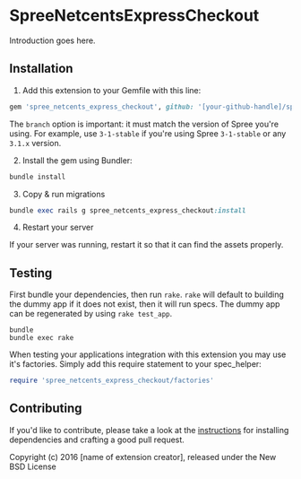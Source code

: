 SpreeNetcentsExpressCheckout
============================

Introduction goes here.

## Installation

1. Add this extension to your Gemfile with this line:
  ```ruby
  gem 'spree_netcents_express_checkout', github: '[your-github-handle]/spree_netcents_express_checkout', branch: 'X-X-stable'
  ```

  The `branch` option is important: it must match the version of Spree you're using.
  For example, use `3-1-stable` if you're using Spree `3-1-stable` or any `3.1.x` version.

2. Install the gem using Bundler:
  ```ruby
  bundle install
  ```

3. Copy & run migrations
  ```ruby
  bundle exec rails g spree_netcents_express_checkout:install
  ```

4. Restart your server

  If your server was running, restart it so that it can find the assets properly.

## Testing

First bundle your dependencies, then run `rake`. `rake` will default to building the dummy app if it does not exist, then it will run specs. The dummy app can be regenerated by using `rake test_app`.

```shell
bundle
bundle exec rake
```

When testing your applications integration with this extension you may use it's factories.
Simply add this require statement to your spec_helper:

```ruby
require 'spree_netcents_express_checkout/factories'
```


## Contributing

If you'd like to contribute, please take a look at the
[instructions](CONTRIBUTING.md) for installing dependencies and crafting a good
pull request.

Copyright (c) 2016 [name of extension creator], released under the New BSD License
